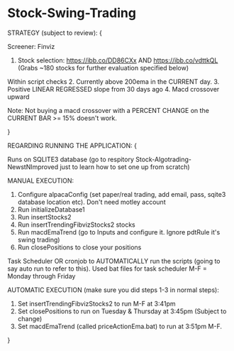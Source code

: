 # Stock-Swing-Trading

STRATEGY (subject to review):
{

Screener: Finviz
1. Stock selection: https://ibb.co/DD86CXx AND https://ibb.co/vdttkQL   (Grabs ~180 stocks for further evaluation specified below)


Within script checks
2. Currently above 200ema in the CURRENT day.
3. Positive LINEAR REGRESSED slope from 30 days ago
4. Macd crossover upward


Note: Not buying a macd crossover with a PERCENT CHANGE on the CURRENT BAR >= 15% doesn't work.


}







REGARDING RUNNING THE APPLICATION:
{

Runs on SQLITE3 database (go to respitory Stock-Algotrading-NewstNImproved just to learn how to set one up from scratch)


MANUAL EXECUTION:
1. Configure alpacaConfig (set paper/real trading, add email, pass, sqite3 database location etc). Don't need motley account
2. Run initializeDatabase1
3. Run insertStocks2
4. Run insertTrendingFibvizStocks2 stocks
5. Run macdEmaTrend (go to Inputs and configure it. Ignore pdtRule it's swing trading)
6. Run closePositions to close your positions



Task Scheduler OR cronjob to AUTOMATICALLY run the scripts (going to say auto run to refer to this). Used bat files for task scheduler
M-F = Monday through Friday

AUTOMATIC EXECUTION (make sure you did steps 1-3 in normal steps):
1. Set insertTrendingFibvizStocks2 to run M-F at 3:41pm
2. Set closePositions to run on Tuesday & Thursday at 3:45pm (Subject to change)
3. Set macdEmaTrend (called priceActionEma.bat) to run at 3:51pm M-F.


}





